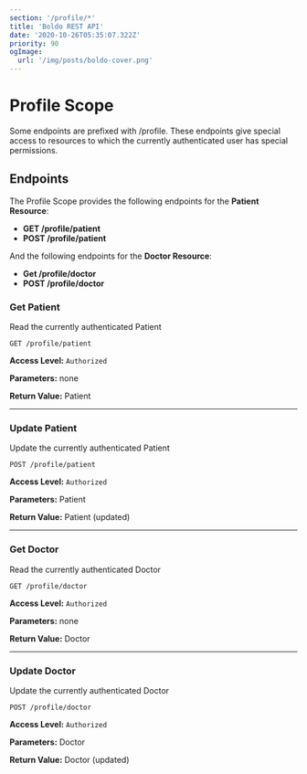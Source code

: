 ```yaml
---
section: '/profile/*'
title: 'Boldo REST API'
date: '2020-10-26T05:35:07.322Z'
priority: 90
ogImage:
  url: '/img/posts/boldo-cover.png'
---
```


# Profile Scope

Some endpoints are prefixed with /profile. These endpoints give special access to resources to which the currently authenticated user has special permissions.

## Endpoints

The Profile Scope provides the following endpoints for the **Patient Resource**:

- **GET /profile/patient**
- **POST /profile/patient**

And the following endpoints for the **Doctor Resource**:

- **Get /profile/doctor**
- **POST /profile/doctor**

### Get Patient

Read the currently authenticated Patient

```
GET /profile/patient
```

**Access Level:** `Authorized`

**Parameters:** none

**Return Value:** Patient

---

### Update Patient

Update the currently authenticated Patient

```
POST /profile/patient
```

**Access Level:** `Authorized`

**Parameters:** Patient

**Return Value:** Patient (updated)

---

### Get Doctor

Read the currently authenticated Doctor

```
GET /profile/doctor
```

**Access Level:** `Authorized`

**Parameters:** none

**Return Value:** Doctor

---

### Update Doctor

Update the currently authenticated Doctor

```
POST /profile/doctor
```

**Access Level:** `Authorized`

**Parameters:** Doctor

**Return Value:** Doctor (updated)
